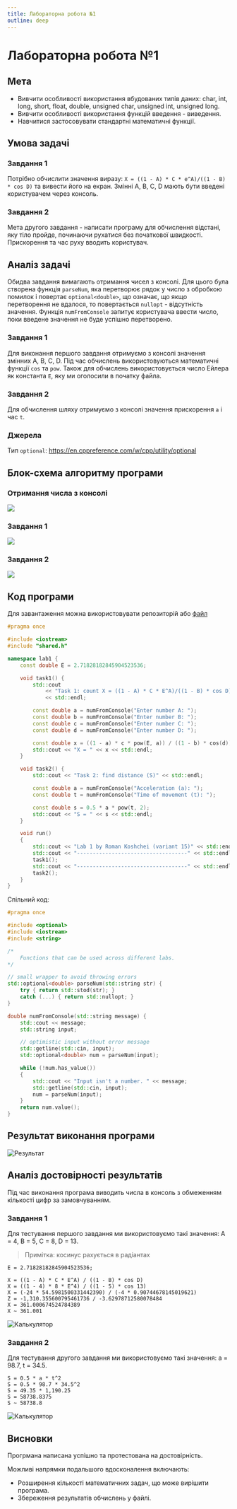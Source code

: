 ```yaml
---
title: Лабораторна робота №1
outline: deep
---
```


<!-- <script setup>
  import { data } from './1.data.js'
</script>
<div v-html="data"></div> -->

# Лабораторна робота №1

## Мета

- Вивчити особливості використання вбудованих типів даних: char, int, long, short, float, double, unsigned char, unsigned int, unsigned long.
- Вивчити особливості використання функцій введення - виведення.
- Навчитися застосовувати стандартні математичні функції.

## Умова задачі

### Завдання 1

Потрібно обчислити значення виразу: `X = ((1 - A) * C * e^A)/((1 - B) * cos D)`
та вивести його на екран. Змінні A, B, C, D мають бути введені користувачем через консоль.

### Завдання 2

Мета другого завдання - написати програму для обчислення відстані, яку тіло пройде, починаючи рухатися без початкової швидкості. Прискорення та час руху вводить користувач.

## Аналіз задачі

Обидва завдання вимагають отримання чисел з консолі.
Для цього була створена функція `parseNum`, яка перетворює рядок у число
з обробкою помилок і повертає `optional<double>`, що означає,
що якщо перетворення не вдалося, то повертається `nullopt` - відсутність значення.
Функція `numFromConsole` запитує користувача ввести число,
поки введене значення не буде успішно перетворено.

### Завдання 1

Для виконання першого завдання отримуємо з консолі значення змінних A, B, C, D.
Під час обчислень використовуються математичні функції `cos` та `pow`.
Також для обчислень використовується число Ейлера як константа `E`,
яку ми оголосили в початку файла.

### Завдання 2

Для обчислення шляху отримуємо з консолі значення прискорення `a` і час `t`.

### Джерела

Тип `optional`: https://en.cppreference.com/w/cpp/utility/optional

## Блок-схема алгоритму програми

### Отримання числа з консолі

![](../assets/lab1/num-from-console.png)

### Завдання 1

![](../assets/lab1/task-1.png)

### Завдання 2

![](../assets/lab1/task-2.png)

## Код програми

Для завантаження можна використовувати репозиторій або
[файл](https://github.com/koshcher/op/blob/main/src/labs/lab1.h)

```cpp
#pragma once

#include <iostream>
#include "shared.h"

namespace lab1 {
    const double E = 2.71828182845904523536;

    void task1() {
        std::cout
            << "Task 1: count X = ((1 - A) * C * E^A)/((1 - B) * cos D)"
            << std::endl;

        const double a = numFromConsole("Enter number A: ");
        const double b = numFromConsole("Enter number B: ");
        const double c = numFromConsole("Enter number C: ");
        const double d = numFromConsole("Enter number D: ");

        const double x = ((1 - a) * c * pow(E, a)) / ((1 - b) * cos(d));
        std::cout << "X = " << x << std::endl;
    }

    void task2() {
        std::cout << "Task 2: find distance (S)" << std::endl;

        const double a = numFromConsole("Acceleration (a): ");
        const double t = numFromConsole("Time of movement (t): ");

        const double s = 0.5 * a * pow(t, 2);
        std::cout << "S = " << s << std::endl;
    }

    void run()
    {
        std::cout << "Lab 1 by Roman Koshchei (variant 15)" << std::endl;
        std::cout << "-----------------------------------" << std::endl;
        task1();
        std::cout << "-----------------------------------" << std::endl;
        task2();
    }
}
```

Спільний код:

```cpp
#pragma once

#include <optional>
#include <iostream>
#include <string>

/*
    Functions that can be used across different labs.
*/

// small wrapper to avoid throwing errors
std::optional<double> parseNum(std::string str) {
    try { return std::stod(str); }
    catch (...) { return std::nullopt; }
}

double numFromConsole(std::string message) {
    std::cout << message;
    std::string input;

    // optimistic input without error message
    std::getline(std::cin, input);
    std::optional<double> num = parseNum(input);

    while (!num.has_value())
    {
        std::cout << "Input isn't a number. " << message;
        std::getline(std::cin, input);
        num = parseNum(input);
    }
    return num.value();
}
```

## Результат виконання програми

![Результат](../assets/lab1/result.png)

## Аналіз достовірності результатів

Під час виконання програма виводить числа в консоль з обмеженням
кількості цифр за замовчуванням.

### Завдання 1

Для тестування першого завдання ми використовуємо такі значення: A = 4, B = 5, C = 8, D = 13.

> Примітка: косинус рахується в радіантах

```
E = 2.71828182845904523536;

X = ((1 - A) * C * E^A) / ((1 - B) * cos D)
X = ((1 - 4) * 8 * E^4) / ((1 - 5) * cos 13)
X = (-24 * 54.5981500331442390) / (-4 * 0.90744678145019621)
Z = -1,310.355600795461736 / -3.62978712580078484
X = 361.000674524784389
X ~ 361.001
```

![Калькулятор](../assets/lab1/calc-1.png)

### Завдання 2

Для тестування другого завдання ми використовуємо такі значення: a = 98.7, t = 34.5.

```
S = 0.5 * a * t^2
S = 0.5 * 98.7 * 34.5^2
S = 49.35 * 1,190.25
S = 58738.8375
S ~ 58738.8
```

![Калькулятор](../assets/lab1/calc-2.png)

## Висновки

Прогрмана написана успішно та протестована на достовірність.

Можливі напрямки подальшого вдосконалення включають:

- Розширення кількості математичних задач, що може вирішити програма.
- Збереження результатів обчислень у файлі.
